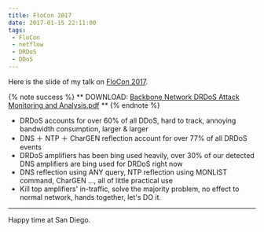 ```yaml
---
title: FloCon 2017
date: 2017-01-15 22:11:00
tags:
 - FloCon
 - netflow
 - DRDoS
 - DDoS
---
```


Here is the slide of my talk on [FloCon 2017](http://www.cert.org/flocon/).

{% note success %} 
** DOWNLOAD:  [Backbone Network DRDoS Attack Monitoring and Analysis.pdf](/2017/01/15/FloCon-2017/BackboneNetworkDRDoSAttackMonitoringAndAnalysis.pdf) **
{% endnote %}

* DRDoS accounts for over 60% of all DDoS, hard to track, annoying bandwidth consumption, larger & larger
* DNS ＋ NTP ＋ CharGEN reflection account for over 77% of all DRDoS events
* DRDoS amplifiers has been bing used heavily, over 30% of our detected DNS amplifiers are bing used for DRDoS right now
* DNS reflection using ANY query, NTP reflection using MONLIST command, CharGEN ..., all of little practical use
* Kill top amplifiers' in-traffic, solve the majority problem, no effect to normal network, hands together, let's DO it.

---

Happy time at San Diego.

